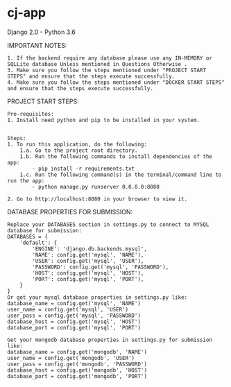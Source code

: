 # cj-app
Django 2.0 - Python 3.6

IMPORTANT NOTES:

    1. If the backend require any database please use any IN-MEMORY or SQLLite database Unless mentioned in Questions Otherwise .
    3. Make sure you follow the steps mentioned under "PROJECT START STEPS" and ensure that the steps execute successfully. 
    4. Make sure you follow the steps mentioned under "DOCKER START STEPS" and ensure that the steps execute successfully. 

PROJECT START STEPS:

    Pre-requisites:
    1. Install need python and pip to be installed in your system.


    Steps:
    1. To run this application, do the following:
        1.a. Go to the project root directory.
        1.b. Run the following commands to install dependencies of the app:
        	- pip install -r requirements.txt
        1.c. Run the following command(s) in the terminal/command line to run the app:    
            - python manage.py runserver 0.0.0.0:8080
    
    2. Go to http://localhost:8080 in your browser to view it.
    
DATABASE PROPERTIES FOR SUBMISSION:

    Replace your DATABASES section in settings.py to connect to MYSQL database for submission:
    DATABASES = {
        'default': {
            'ENGINE': 'django.db.backends.mysql',
            'NAME': config.get('mysql', 'NAME'),
            'USER': config.get('mysql', 'USER'),
            'PASSWORD': config.get('mysql', 'PASSWORD'),
            'HOST': config.get('mysql', 'HOST'),
            'PORT': config.get('mysql', 'PORT'),
        }
    }
    Or get your mysql database properties in settings.py like:
    database_name = config.get('mysql', 'NAME')
    user_name = config.get('mysql', 'USER')
    user_pass = config.get('mysql', 'PASSWORD')
    database_host = config.get('mysql', 'HOST')
    database_port = config.get('mysql', 'PORT')

    Get your mongodb database properties in settings.py for submission like:
    database_name = config.get('mongodb', 'NAME')
    user_name = config.get('mongodb', 'USER')
    user_pass = config.get('mongodb', 'PASSWORD')
    database_host = config.get('mongodb', 'HOST')
    database_port = config.get('mongodb', 'PORT')